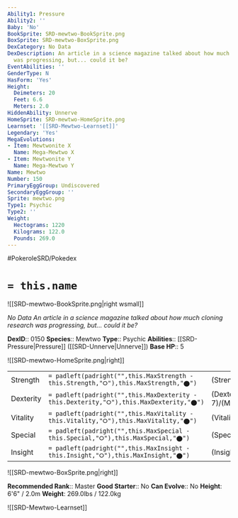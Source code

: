 ```yaml
---
Ability1: Pressure
Ability2: ''
Baby: 'No'
BookSprite: SRD-mewtwo-BookSprite.png
BoxSprite: SRD-mewtwo-BoxSprite.png
DexCategory: No Data
DexDescription: An article in a science magazine talked about how much cloning research
  was progressing, but... could it be?
EventAbilities: ''
GenderType: N
HasForm: 'Yes'
Height:
  Deimeters: 20
  Feet: 6.6
  Meters: 2.0
HiddenAbility: Unnerve
HomeSprite: SRD-mewtwo-HomeSprite.png
Learnset: '[[SRD-Mewtwo-Learnset]]'
Legendary: 'Yes'
MegaEvolutions:
- Item: Mewtwonite X
  Name: Mega-Mewtwo X
- Item: Mewtwonite Y
  Name: Mega-Mewtwo Y
Name: Mewtwo
Number: 150
PrimaryEggGroup: Undiscovered
SecondaryEggGroup: ''
Sprite: mewtwo.png
Type1: Psychic
Type2: ''
Weight:
  Hectograms: 1220
  Kilograms: 122.0
  Pounds: 269.0
---
```


#PokeroleSRD/Pokedex

# `= this.name`

![[SRD-mewtwo-BookSprite.png|right wsmall]]

*No Data*
*An article in a science magazine talked about how much cloning research was progressing, but... could it be?*

**DexID**:: 0150
**Species**:: Mewtwo
**Type**:: Psychic
**Abilities**:: [[SRD-Pressure|Pressure]] ([[SRD-Unnerve|Unnerve]])
**Base HP**:: 5

![[SRD-mewtwo-HomeSprite.png|right]]

|           |                                                                                        |                                          |
| --------- | -------------------------------------------------------------------------------------- | ---------------------------------------- |
| Strength  | `= padleft(padright("",this.MaxStrength - this.Strength,"⭘"),this.MaxStrength,"⬤")`    | (Strength::6)/(MaxStrength::6)   |
| Dexterity | `= padleft(padright("",this.MaxDexterity - this.Dexterity,"⭘"),this.MaxDexterity,"⬤")` | (Dexterity:: 7)/(MaxDexterity::7) |
| Vitality  | `= padleft(padright("",this.MaxVitality - this.Vitality,"⭘"),this.MaxVitality,"⬤")`    | (Vitality::5)/(MaxVitality::5)   |
| Special   | `= padleft(padright("",this.MaxSpecial - this.Special,"⭘"),this.MaxSpecial,"⬤")`       | (Special::8)/(MaxSpecial::8)     |
| Insight   | `= padleft(padright("",this.MaxInsight - this.Insight,"⭘"),this.MaxInsight,"⬤")`       | (Insight::5)/(MaxInsight::5)     |

![[SRD-mewtwo-BoxSprite.png|right]]

**Recommended Rank**:: Master
**Good Starter**:: No
**Can Evolve**:: No
**Height**: 6'6" / 2.0m
**Weight**: 269.0lbs / 122.0kg

![[SRD-Mewtwo-Learnset]]